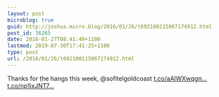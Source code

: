 ```yaml
---
layout: post
microblog: true
guid: http://joshua.micro.blog/2016/01/26/t692100115067174912.html
post_id: 36265
date: 2016-01-27T08:41:40+1100
lastmod: 2019-07-30T17:41:25+1100
type: post
url: /2016/01/26/t692100115067174912.html
---
```

Thanks for the hangs this week, @sofitelgoldcoast [t.co/aAlWXwqgn...](https://t.co/aAlWXwqgnL) [t.co/np1ixJNT7...](https://t.co/np1ixJNT7l)
